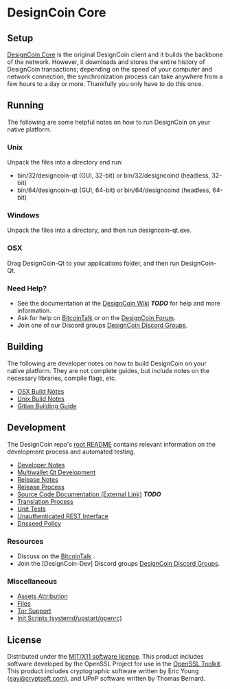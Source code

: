 DesignCoin Core
=====================

Setup
---------------------
[DesignCoin Core](http://DesignCoincoin.com) is the original DesignCoin client and it builds the backbone of the network. However, it downloads and stores the entire history of DesignCoin transactions; depending on the speed of your computer and network connection, the synchronization process can take anywhere from a few hours to a day or more. Thankfully you only have to do this once.

Running
---------------------
The following are some helpful notes on how to run DesignCoin on your native platform.

### Unix

Unpack the files into a directory and run:

- bin/32/designcoin-qt (GUI, 32-bit) or bin/32/designcoind (headless, 32-bit)
- bin/64/designcoin-qt (GUI, 64-bit) or bin/64/designcoind (headless, 64-bit)

### Windows

Unpack the files into a directory, and then run designcoin-qt.exe.

### OSX

Drag DesignCoin-Qt to your applications folder, and then run DesignCoin-Qt.

### Need Help?

* See the documentation at the [DesignCoin Wiki](https://en.bitcoin.it/wiki/Main_Page) ***TODO***
for help and more information.
* Ask for help on [BitcoinTalk](https://bitcointalk.org/index.php) or on the [DesignCoin Forum](http://DesignCoincoin.com/).
* Join one of our Discord groups [DesignCoin Discord Groups](https://discord.gg/YcnvMqt).

Building
---------------------
The following are developer notes on how to build DesignCoin on your native platform. They are not complete guides, but include notes on the necessary libraries, compile flags, etc.

- [OSX Build Notes](build-osx.md)
- [Unix Build Notes](build-unix.md)
- [Gitian Building Guide](gitian-building.md)

Development
---------------------
The DesignCoin repo's [root README](https://github.com/eastcoastcrypto/DesignCoin/blob/master/README.md) contains relevant information on the development process and automated testing.

- [Developer Notes](developer-notes.md)
- [Multiwallet Qt Development](multiwallet-qt.md)
- [Release Notes](release-notes.md)
- [Release Process](release-process.md)
- [Source Code Documentation (External Link)](https://dev.visucore.com/bitcoin/doxygen/) ***TODO***
- [Translation Process](translation_process.md)
- [Unit Tests](unit-tests.md)
- [Unauthenticated REST Interface](REST-interface.md)
- [Dnsseed Policy](dnsseed-policy.md)

### Resources

* Discuss on the [BitcoinTalk](https://bitcointalk.org/index.php?topic=1262920.0) .
* Join the [DesignCoin-Dev] Discord groups [DesignCoin Discord Groups](https://discord.gg/YcnvMqt).

### Miscellaneous
- [Assets Attribution](assets-attribution.md)
- [Files](files.md)
- [Tor Support](tor.md)
- [Init Scripts (systemd/upstart/openrc)](init.md)

License
---------------------
Distributed under the [MIT/X11 software license](http://www.opensource.org/licenses/mit-license.php).
This product includes software developed by the OpenSSL Project for use in the [OpenSSL Toolkit](https://www.openssl.org/). This product includes
cryptographic software written by Eric Young ([eay@cryptsoft.com](mailto:eay@cryptsoft.com)), and UPnP software written by Thomas Bernard.
